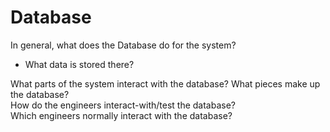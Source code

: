 # Database

In general, what does the Database do for the system?  
- What data is stored there?

What parts of the system interact with the database?
What pieces make up the database?  
How do the engineers interact-with/test the database?  
Which engineers normally interact with the database?  